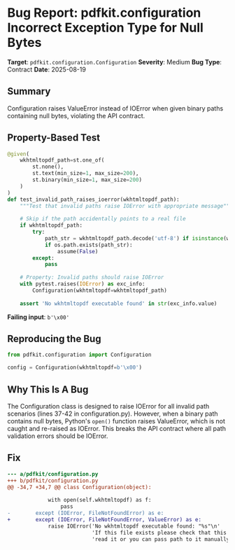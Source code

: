 # Bug Report: pdfkit.configuration Incorrect Exception Type for Null Bytes

**Target**: `pdfkit.configuration.Configuration`
**Severity**: Medium
**Bug Type**: Contract
**Date**: 2025-08-19

## Summary

Configuration raises ValueError instead of IOError when given binary paths containing null bytes, violating the API contract.

## Property-Based Test

```python
@given(
    wkhtmltopdf_path=st.one_of(
        st.none(),
        st.text(min_size=1, max_size=200),
        st.binary(min_size=1, max_size=200)
    )
)
def test_invalid_path_raises_ioerror(wkhtmltopdf_path):
    """Test that invalid paths raise IOError with appropriate message"""
    
    # Skip if the path accidentally points to a real file
    if wkhtmltopdf_path:
        try:
            path_str = wkhtmltopdf_path.decode('utf-8') if isinstance(wkhtmltopdf_path, bytes) else wkhtmltopdf_path
            if os.path.exists(path_str):
                assume(False)
        except:
            pass
    
    # Property: Invalid paths should raise IOError
    with pytest.raises(IOError) as exc_info:
        Configuration(wkhtmltopdf=wkhtmltopdf_path)
    
    assert 'No wkhtmltopdf executable found' in str(exc_info.value)
```

**Failing input**: `b'\x00'`

## Reproducing the Bug

```python
from pdfkit.configuration import Configuration

config = Configuration(wkhtmltopdf=b'\x00')
```

## Why This Is A Bug

The Configuration class is designed to raise IOError for all invalid path scenarios (lines 37-42 in configuration.py). However, when a binary path contains null bytes, Python's `open()` function raises ValueError, which is not caught and re-raised as IOError. This breaks the API contract where all path validation errors should be IOError.

## Fix

```diff
--- a/pdfkit/configuration.py
+++ b/pdfkit/configuration.py
@@ -34,7 +34,7 @@ class Configuration(object):
 
             with open(self.wkhtmltopdf) as f:
                 pass
-        except (IOError, FileNotFoundError) as e:
+        except (IOError, FileNotFoundError, ValueError) as e:
             raise IOError('No wkhtmltopdf executable found: "%s"\n'
                           'If this file exists please check that this process can '
                           'read it or you can pass path to it manually in method call, '
```